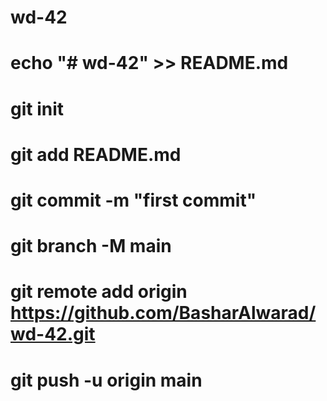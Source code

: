 # wd-42

# echo "# wd-42" >> README.md

# git init

# git add README.md

# git commit -m "first commit"

# git branch -M main

# git remote add origin https://github.com/BasharAlwarad/wd-42.git

# git push -u origin main
